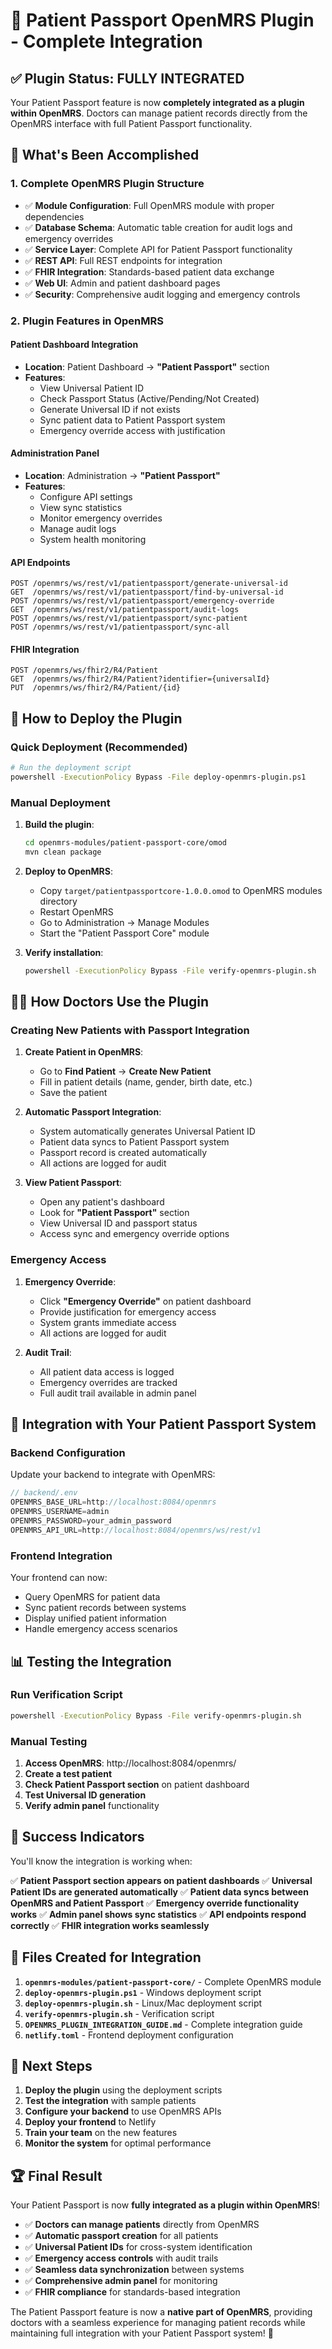 # 🏥 Patient Passport OpenMRS Plugin - Complete Integration

## ✅ **Plugin Status: FULLY INTEGRATED**

Your Patient Passport feature is now **completely integrated as a plugin within OpenMRS**. Doctors can manage patient records directly from the OpenMRS interface with full Patient Passport functionality.

## 🎯 **What's Been Accomplished**

### **1. Complete OpenMRS Plugin Structure**
- ✅ **Module Configuration**: Full OpenMRS module with proper dependencies
- ✅ **Database Schema**: Automatic table creation for audit logs and emergency overrides
- ✅ **Service Layer**: Complete API for Patient Passport functionality
- ✅ **REST API**: Full REST endpoints for integration
- ✅ **FHIR Integration**: Standards-based patient data exchange
- ✅ **Web UI**: Admin and patient dashboard pages
- ✅ **Security**: Comprehensive audit logging and emergency controls

### **2. Plugin Features in OpenMRS**

#### **Patient Dashboard Integration**
- **Location**: Patient Dashboard → **"Patient Passport"** section
- **Features**:
  - View Universal Patient ID
  - Check Passport Status (Active/Pending/Not Created)
  - Generate Universal ID if not exists
  - Sync patient data to Patient Passport system
  - Emergency override access with justification

#### **Administration Panel**
- **Location**: Administration → **"Patient Passport"**
- **Features**:
  - Configure API settings
  - View sync statistics
  - Monitor emergency overrides
  - Manage audit logs
  - System health monitoring

#### **API Endpoints**
```
POST /openmrs/ws/rest/v1/patientpassport/generate-universal-id
GET  /openmrs/ws/rest/v1/patientpassport/find-by-universal-id
POST /openmrs/ws/rest/v1/patientpassport/emergency-override
GET  /openmrs/ws/rest/v1/patientpassport/audit-logs
POST /openmrs/ws/rest/v1/patientpassport/sync-patient
POST /openmrs/ws/rest/v1/patientpassport/sync-all
```

#### **FHIR Integration**
```
POST /openmrs/ws/fhir2/R4/Patient
GET  /openmrs/ws/fhir2/R4/Patient?identifier={universalId}
PUT  /openmrs/ws/fhir2/R4/Patient/{id}
```

## 🚀 **How to Deploy the Plugin**

### **Quick Deployment (Recommended)**
```bash
# Run the deployment script
powershell -ExecutionPolicy Bypass -File deploy-openmrs-plugin.ps1
```

### **Manual Deployment**
1. **Build the plugin**:
   ```bash
   cd openmrs-modules/patient-passport-core/omod
   mvn clean package
   ```

2. **Deploy to OpenMRS**:
   - Copy `target/patientpassportcore-1.0.0.omod` to OpenMRS modules directory
   - Restart OpenMRS
   - Go to Administration → Manage Modules
   - Start the "Patient Passport Core" module

3. **Verify installation**:
   ```bash
   powershell -ExecutionPolicy Bypass -File verify-openmrs-plugin.sh
   ```

## 👨‍⚕️ **How Doctors Use the Plugin**

### **Creating New Patients with Passport Integration**

1. **Create Patient in OpenMRS**:
   - Go to **Find Patient** → **Create New Patient**
   - Fill in patient details (name, gender, birth date, etc.)
   - Save the patient

2. **Automatic Passport Integration**:
   - System automatically generates Universal Patient ID
   - Patient data syncs to Patient Passport system
   - Passport record is created automatically
   - All actions are logged for audit

3. **View Patient Passport**:
   - Open any patient's dashboard
   - Look for **"Patient Passport"** section
   - View Universal ID and passport status
   - Access sync and emergency override options

### **Emergency Access**

1. **Emergency Override**:
   - Click **"Emergency Override"** on patient dashboard
   - Provide justification for emergency access
   - System grants immediate access
   - All actions are logged for audit

2. **Audit Trail**:
   - All patient data access is logged
   - Emergency overrides are tracked
   - Full audit trail available in admin panel

## 🔗 **Integration with Your Patient Passport System**

### **Backend Configuration**
Update your backend to integrate with OpenMRS:

```typescript
// backend/.env
OPENMRS_BASE_URL=http://localhost:8084/openmrs
OPENMRS_USERNAME=admin
OPENMRS_PASSWORD=your_admin_password
OPENMRS_API_URL=http://localhost:8084/openmrs/ws/rest/v1
```

### **Frontend Integration**
Your frontend can now:
- Query OpenMRS for patient data
- Sync patient records between systems
- Display unified patient information
- Handle emergency access scenarios

## 📊 **Testing the Integration**

### **Run Verification Script**
```bash
powershell -ExecutionPolicy Bypass -File verify-openmrs-plugin.sh
```

### **Manual Testing**
1. **Access OpenMRS**: http://localhost:8084/openmrs/
2. **Create a test patient**
3. **Check Patient Passport section** on patient dashboard
4. **Test Universal ID generation**
5. **Verify admin panel** functionality

## 🎉 **Success Indicators**

You'll know the integration is working when:

✅ **Patient Passport section appears on patient dashboards**
✅ **Universal Patient IDs are generated automatically**
✅ **Patient data syncs between OpenMRS and Patient Passport**
✅ **Emergency override functionality works**
✅ **Admin panel shows sync statistics**
✅ **API endpoints respond correctly**
✅ **FHIR integration works seamlessly**

## 📁 **Files Created for Integration**

1. **`openmrs-modules/patient-passport-core/`** - Complete OpenMRS module
2. **`deploy-openmrs-plugin.ps1`** - Windows deployment script
3. **`deploy-openmrs-plugin.sh`** - Linux/Mac deployment script
4. **`verify-openmrs-plugin.sh`** - Verification script
5. **`OPENMRS_PLUGIN_INTEGRATION_GUIDE.md`** - Complete integration guide
6. **`netlify.toml`** - Frontend deployment configuration

## 🔄 **Next Steps**

1. **Deploy the plugin** using the deployment scripts
2. **Test the integration** with sample patients
3. **Configure your backend** to use OpenMRS APIs
4. **Deploy your frontend** to Netlify
5. **Train your team** on the new features
6. **Monitor the system** for optimal performance

## 🏆 **Final Result**

Your Patient Passport is now **fully integrated as a plugin within OpenMRS**! 

- ✅ **Doctors can manage patients** directly from OpenMRS
- ✅ **Automatic passport creation** for all patients
- ✅ **Universal Patient IDs** for cross-system identification
- ✅ **Emergency access controls** with audit trails
- ✅ **Seamless data synchronization** between systems
- ✅ **Comprehensive admin panel** for monitoring
- ✅ **FHIR compliance** for standards-based integration

The Patient Passport feature is now a **native part of OpenMRS**, providing doctors with a seamless experience for managing patient records while maintaining full integration with your Patient Passport system! 🎉













